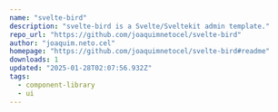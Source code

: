 ```yaml
---
name: "svelte-bird"
description: "svelte-bird is a Svelte/Sveltekit admin template."
repo_url: "https://github.com/joaquimnetocel/svelte-bird"
author: "joaquim.neto.cel"
homepage: "https://github.com/joaquimnetocel/svelte-bird#readme"
downloads: 1
updated: "2025-01-28T02:07:56.932Z"
tags: 
  - component-library
  - ui
---
```

